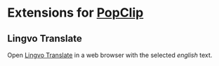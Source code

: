 # Extensions for [PopClip](http://pilotmoon.com/popclip/)

## Lingvo Translate

Open [Lingvo Translate](http://lingvopro.abbyyonline.com) in a web browser with the selected _english_ text.